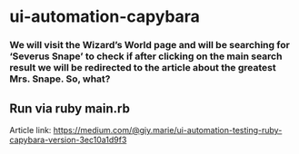 # ui-automation-capybara

### We will visit the Wizard’s World page and will be searching for ‘Severus Snape’ to check if after clicking on the main search result we will be redirected to the article about the greatest Mrs. Snape. So, what?

## Run via ruby main.rb

Article link: https://medium.com/@giy.marie/ui-automation-testing-ruby-capybara-version-3ec10a1d9f3